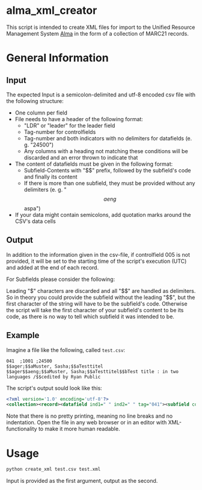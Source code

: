 # alma_xml_creator

This script is intended to create XML files for import to the Unified Resource Management System 
[Alma](https://knowledge.exlibrisgroup.com/Alma/Product_Documentation/010Alma_Online_Help_%28English%29/010Getting_Started/010Alma_Introduction/010Alma_Overview)
in the form of a collection of MARC21 records.

# General Information

## Input

The expected Input is a semicolon-delimited and utf-8 encoded csv file with the following structure:
* One column per field
* File needs to have a header of the following format:
    * "LDR" or "leader" for the leader field
    * Tag-number for controlfields
    * Tag-number and both indicators with no delimiters for datafields (e. g. "24500")
    * Any columns with a heading not matching these conditions will be discarded and an error thrown to indicate that
* The content of datafields must be given in the following format:
    * Subfield-Contents with "$$" prefix, followed by the subfield's code and finally its content
    * If there is more than one subfield, they must be provided without any delimiters (e. g. "$$aeng$$aspa")
* If your data might contain semicolons, add quotation marks around the CSV's data cells
    
## Output

In addition to the information given in the csv-file, if controlfield 005 is not provided, it will be set to the
starting time of the script's execution (UTC) and added at the end of each record.

For Subfields please consider the following:

Leading "$" characters are discarded and all "$$" are handled as delimiters. So in theory you could provide the
subfield without the leading "$$", but the first character of the string will have to be the subfield's code.
Otherwise the script will take the first character of your subfield's content to be its code, as there is no way to
tell which subfield it was intended to be.

## Example

Imagine a file like the following, called `test.csv`:

```csv
041  ;1001 ;24500
$$ager;$$aMuster, Sasha;$$aTesttitel
$$ager$$aeng;$$aMuster, Sasha;$$aTesttitel$$bTest title : in two languages /$$cedited by Ryan Public
```

The script's output sould look like this:

```xml
<?xml version='1.0' encoding='utf-8'?>
<collection><record><datafield ind1=" " ind2=" " tag="041"><subfield code="a">ger</subfield></datafield><datafield ind1="1" ind2=" " tag="100"><subfield code="a">Muster, Sasha</subfield></datafield><datafield ind1="0" ind2="0" tag="245"><subfield code="a">Testtitel</subfield></datafield></record><record><datafield ind1=" " ind2=" " tag="041"><subfield code="a">ger</subfield><subfield code="a">eng</subfield></datafield><datafield ind1="1" ind2=" " tag="100"><subfield code="a">Muster, Sasha</subfield></datafield><datafield ind1="0" ind2="0" tag="245"><subfield code="a">Testtitel</subfield><subfield code="b">Test title : in two languages /</subfield><subfield code="c">edited by Ryan Public</subfield></datafield></record></collection>
```

Note that there is no pretty printing, meaning no line breaks and no indentation. Open the file in any web browser
or in an editor with XML-functionality to make it more human readable.

# Usage

```bash
python create_xml test.csv test.xml
```

Input is provided as the first argument, output as the second.